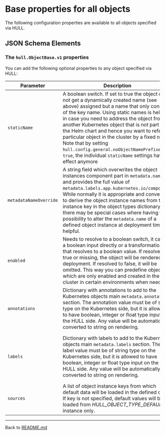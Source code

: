 # Base properties for all objects

The following configuration properties are available to all objects specified via HULL.

## JSON Schema Elements

### The `hull.ObjectBase.v1` properties

You can add the following optional properties to any object specified via HULL: 

| Parameter | Description  | Default | Example 
| --------  | -------------| ------- | --------
`staticName` | A boolean switch. If set to true the object does not get a dynamically created name (see above) assigned but a name that only consists of the key name. Using static names is helpful in case you need to address the object from another Kubernetes object that is not part of the Helm chart and hence you want to refer to particular object in the cluster by a fixed name. Note that by setting `hull.config.general.noObjectNamePrefixes` to `true`, the individual `staticName` settings have no effect anymore | `false` | `true`<br>`false`
`metadataNameOverride` | A string field which overwrites the object instances component part in `metadata.name` and provides the full value of `metadata.labels.app.kubernetes.io/component`. While normally it is appropriate and convenient to derive the object instance names from the instance key in the object types dictionary, there may be special cases where having the possibility to alter the `metadata.name` of a defined object instance at deployment time is helpful.
`enabled` | Needs to resolve to a boolean switch, it can be a boolean input directly or a transformation that resolves to a boolean value. If resolved to true or missing, the object will be rendered for deployment. If resolved to false, it will be omitted. This way you can predefine objects which are only enabled and created in the cluster in certain environments when needed. | `true` | `true`<br>`false`<br><br>`"_HULL_TRANSFORMATION_<<<NAME=hull.util.transformation.tpl>>><<<CONTENT=`<br>&#160;&#160;`{{`&#160;`(index`&#160;`.`&#160;`\"PARENT\").Values.hull.config.specific.enable_addon`&#160;`}}>>>"`
`annotations` | Dictionary with annotations to add to the Kubernetes objects main `metadata.annotations` section. The annotation value must be of string type on the Kubernetes side, but it is allowed to have boolean, integer or float type input on the HULL side. Any value will be automatically converted to string on rendering. | `{}` | `appImportance:`&#160;`"very`&#160;`low"`<br>`appStatus:`&#160;`"good"`
`labels` | Dictionary with labels to add to the Kubernetes objects main `metadata.labels` section. The label value must be of string type on the Kubernetes side, but it is allowed to have boolean, integer or float type input on the HULL side. Any value will be automatically converted to string on rendering. | | `label-1:`&#160;`DB_TYPE`<br>`label-2:`&#160;`"false"`<br>`label-3:`&#160;`false`<br>`label-4:`&#160;`true`<br>`label-5:`&#160;`"123"`<br>`label-6:`&#160;`123`<br>`label-7:`&#160;`"3.14"`<br>`label-8:`&#160;`3.14` | 
`sources` | A list of object instance keys from which default data will be loaded in the defined order. If key is not specified, default values will be loaded from _HULL_OBJECT_TYPE_DEFAULT_ instance only. | | `-`&#160;`default-instance-envs`<br> `-`&#160;`default-company-labels`

---
Back to [README.md](./../README.md)
